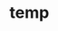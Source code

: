 # temp

















































































































































































































































































































































































































































































































































































































































































































































































































































































